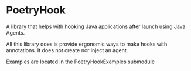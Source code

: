 # PoetryHook

A library that helps with hooking Java applications after launch using Java Agents.

All this library does is provide ergonomic ways to make hooks with annotations. It does not create nor inject an agent.

Examples are located in the PoetryHookExamples submodule